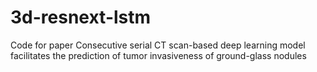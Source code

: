 # 3d-resnext-lstm

Code for paper Consecutive serial CT scan-based deep learning model facilitates the prediction of tumor invasiveness of ground-glass nodules
